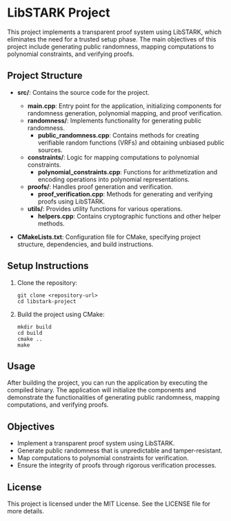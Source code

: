 # LibSTARK Project

This project implements a transparent proof system using LibSTARK, which eliminates the need for a trusted setup phase. The main objectives of this project include generating public randomness, mapping computations to polynomial constraints, and verifying proofs.

## Project Structure

- **src/**: Contains the source code for the project.
  - **main.cpp**: Entry point for the application, initializing components for randomness generation, polynomial mapping, and proof verification.
  - **randomness/**: Implements functionality for generating public randomness.
    - **public_randomness.cpp**: Contains methods for creating verifiable random functions (VRFs) and obtaining unbiased public sources.
  - **constraints/**: Logic for mapping computations to polynomial constraints.
    - **polynomial_constraints.cpp**: Functions for arithmetization and encoding operations into polynomial representations.
  - **proofs/**: Handles proof generation and verification.
    - **proof_verification.cpp**: Methods for generating and verifying proofs using LibSTARK.
  - **utils/**: Provides utility functions for various operations.
    - **helpers.cpp**: Contains cryptographic functions and other helper methods.

- **CMakeLists.txt**: Configuration file for CMake, specifying project structure, dependencies, and build instructions.

## Setup Instructions

1. Clone the repository:
   ```
   git clone <repository-url>
   cd libstark-project
   ```

2. Build the project using CMake:
   ```
   mkdir build
   cd build
   cmake ..
   make
   ```

## Usage

After building the project, you can run the application by executing the compiled binary. The application will initialize the components and demonstrate the functionalities of generating public randomness, mapping computations, and verifying proofs.

## Objectives

- Implement a transparent proof system using LibSTARK.
- Generate public randomness that is unpredictable and tamper-resistant.
- Map computations to polynomial constraints for verification.
- Ensure the integrity of proofs through rigorous verification processes.

## License

This project is licensed under the MIT License. See the LICENSE file for more details.